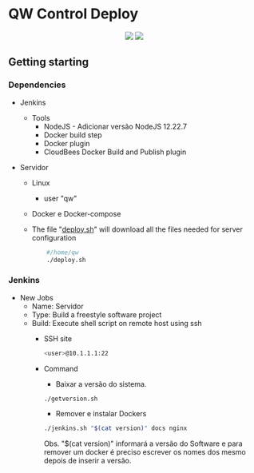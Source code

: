 # QW Control Deploy

<p align="center">
    <img src="http://img.shields.io/static/v1?label=STATUS&message=Deploy&color=green&style=for-the-badge"/> <img src="http://img.shields.io/static/v1?label=OS&message=Debian&color=green&style=for-the-badge"/>
</p>

## Getting starting

### Dependencies

* Jenkins
  * Tools
    * NodeJS - Adicionar versão NodeJS 12.22.7
    * Docker build step
    * Docker plugin
    * CloudBees Docker Build and Publish plugin

* Servidor
  * Linux
    * user "qw"
  * Docker e Docker-compose
  * The file "[deploy.sh](/deploy.sh)" will download all the files needed for server configuration

    ```sh
        #/home/qw
        ./deploy.sh
    ```

### Jenkins

* New Jobs
  * Name: Servidor
  * Type: Build a freestyle software project
  * Build: Execute shell script on remote host using ssh
    * SSH site

        ```sh
        <user>@10.1.1.1:22
        ```

    * Command
      * Baixar a versão do sistema.

      ```sh
      ./getversion.sh
      ```

      * Remover e instalar Dockers

      ```sh
      ./jenkins.sh "$(cat version)" docs nginx
      ```

      Obs. "$(cat version)" informará a versão do Software e para remover um docker é preciso escrever os nomes dos mesmo depois de inserir a versão.

